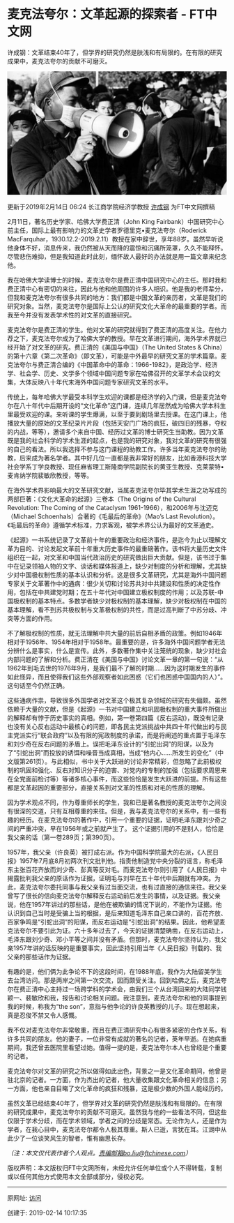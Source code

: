 # 麦克法夸尔：文革起源的探索者 -  FT中文网

许成钢：文革结束40年了，但学界的研究仍然是肤浅和有局限的。在有限的研究成果中，麦克法夸尔的贡献不可磨灭。

![20190214-1麦克法夸尔](20190214-1麦克法夸尔.jpg)

更新于2019年2月14日 06:24 长江商学院经济学教授 [许成钢](http://www.ftchinese.com/search/%E8%AE%B8%E6%88%90%E9%92%A2/relative_byline) 为FT中文网撰稿

2月11日，著名历史学家、哈佛大学费正清（John King Fairbank）中国研究中心前主任，国际上最有影响力的文革史学者罗德里克•麦克法夸尔（Roderick MacFarquhar，1930.12.2-2019.2.11）教授在家中辞世，享年88岁。虽然早听说他身体不好，消息传来，我仍然被从天而降的震惊和沉痛所笼罩，久久不能释怀。尽管悲伤难抑，但是我知道此时此刻，缅怀故人最好的办法就是用一篇文章来纪念他。

我在哈佛大学读博士的时候，麦克法夸尔是费正清中国研究中心的主任。那时我和费正清中心有密切的来往，因此与他和他周围的许多人相识。他是我的老师辈分，但我和麦克法夸尔有很多共同的地方：我们都是中国文革的亲历者，文革是我们的研究对象。当然，麦克法夸尔是国际上公认的研究文化大革命的最重要的学者。而我至今并没有发表学术性的对文革的直接研究。

麦克法夸尔是费正清的学生。他对文革的研究就得到了费正清的高度关注。在他力荐之下，麦克法夸尔成为了哈佛大学的教授。早在文革进行期间，海外学术界就已经开始了对文革的研究。费正清的《美国与中国》（The United States & China）的第十六章《第二次革命》（即文革），可能是中外最早的研究文革的学术篇章。麦克法夸尔与费正清合编的《中国革命中的革命：1966-1982》，是政治学、经济学、社会学、历史、文学多个领域中国问题专家在哈佛召开的文革学术会议的文集，大体反映八十年代末海外中国问题专家研究文革的水平。

传统上，每年哈佛大学最受本科学生欢迎的课都是经济学的入门课，但是麦克法夸尔在八十年代中后期开设的“文化革命”这门课，连续几年居然成为哈佛大学本科生里最受欢迎的课。来听课的学生爆满，以至于要到剧场里去授课。在这门课上，他播放大量的原始的文革纪录片片段（包括天安门广场的疯狂，破四旧的残暴，夺权的内战，等等），邀请多个来自中国、经历过文革的博士研究生当助教。因为文革既是我的社会科学的学术生涯的起点，也是我的研究对象，我对文革的研究有很强的自己的看法。所以我选择不参与这门课程的助教工作。许多当年麦克法夸尔的助教，后来成为著名学者。其中好几位一直都是我非常好的朋友，比如香港科技大学社会学系丁学良教授、现任麻省理工斯隆商学院副院长的黄亚生教授、克莱蒙特•麦肯纳学院裴敏欣教授，等等。

在海外学术界影响最大的文革研究文献，当属麦克法夸尔毕其学术生涯之功写成的两部巨著：《文化大革命的起源》三卷本（The Origins of the Cultural Revolution: The Coming of the Cataclysm 1961-1966），和2006年与沈迈克（Michael Schoenhals）合著的《毛最后的革命》（Mao’s Last Revolution）。《毛最后的革命》遵循学术标准，力求客观，被学术界公认为最好的文革通史。

《起源》一书系统记录了文革前十年的重要政治和经济事件，是迄今为止以理解文革为目的、讨论发起文革前十年重大历史事件的最重磅著作。该书将大量历史文件组织在一起，对文革和中国当代政治历史的研究做出巨大贡献。但是，该书过于集中在记录领袖人物的文字、谈话和媒体报道上，缺少对制度的分析和理解，尤其缺少对中国极权制性质的基本认识和分析。这是很多文革研究，尤其是海外中国问题专家关于文革著作中的通病：很少关切和讨论苏共对中共建设和性质的决定性作用，包括在中共建党时期；在五十年代对中国建立极权制度的作用；以及苏联-中国极权制的基本特点。多数学者缺少对极权制的基本理解，缺少对极权制在中国的基本理解，看不到苏共极权制与文革极权制的共性，而是过高判断了中苏分歧、冲突等方面的作用。

不了解极权制的性质，就无法理解中共大量的前后自相矛盾的政策。例如1946年相对于1956年、1954年相对于1958年。最重要的是，许多海外中国问题学者无法分辨什么是事实，什么是宣传。此外，多数著作集中关注笼统的现象，缺少对社会内部问题的了解和分析。费正清在《美国与中国》讨论文革一章的第一句说：“从1962年到毛去世的1976年9月，是我们最不了解的时期……因为这时期发生的事件如此怪异，而且使得我们这些外部观察者如此困惑（它们也困惑中国国内的人）”。这句话至今仍然正确。

这些通病作祟，导致很多外国学者对文革这个极其复杂领域的研究有失偏颇。虽然依赖于大量的文献，但是《起源》一书对中国建立和巩固极权制的重大事件所做出的解释却有悖于历史事实的真相。例如，第一卷第四篇《反右运动》，既没有记录也没有关心反右运动中最核心的问题，即各民主党派挑战中共四十年代做出的与民主党派实行“联合政府”以及有限的宪政制度的承诺，而是将阐述的重点置于毛泽东和刘少奇在反右问题的矛盾上。误把毛泽东设计的“引蛇出洞”的阳谋，以及为了“引蛇出洞”而投放的诱饵和噪音当成真相，当成“他内心……所发生的变化”（中文版第261页）。与此相似，书中关于大跃进的讨论非常精彩，但忽略了此前极权制的巩固和强化、反右对知识分子的迫害、对党内的专制的加强（包括要求周恩来在全党面前检讨等）等诸多核心事件，而这些恰恰是发生大跃进的前提。所有这些都是文革起因的重要部分，直接关系到对文革的性质和对毛的性质的理解。

因为学术观点不同，作为尊重师长的学生，我和已是著名教授的麦克法夸尔之间没有很深的交道，只有互相尊重的来往。但是，我与麦克法夸尔的关系中，有一些有趣的经历。在麦克法夸尔的著作中，引用一个重要的证据，证明毛泽东跟刘少奇之间的严重冲突，早在1956年或之前就产生了。 这个证据引用的不是别人，恰恰是我父亲的话（第一卷289页；第390页）。

1957年，我父亲（许良英）被打成右派。作为中国科学院最大的右派，《人民日报》1957年7月底8月初两次刊文批判他。指责他制造党中央分裂的谣言，称毛泽东主张百花齐放而刘少奇、彭真等反对毛。而麦克法夸尔则引用了《人民日报》中揭露批判我父亲的原话作为证据，证明毛与刘早在五十年代中后期就有冲突。为此，麦克法夸尔委托同事与我父亲有过当面交流，也有过直接的通信来往。我父亲曾写了很长的信向麦克法夸尔解释反右运动前后发生的事情，以及证据。我父亲说，他在1957年讲过的那些话，是他在被欺骗的情况下说的，不能作为证据。他认识到自己当时是受骗上当的根据，是后来知道毛泽东自己亲口讲的，百花齐放、百家争鸣是“引蛇出洞”的阳谋，而反右运动是“引蛇出洞”的结果。因此，他希望麦克法夸尔不要引此为证。六十多年过去了，今天的证据清楚确凿，在反右运动上，毛泽东跟刘少奇、邓小平等之间并没有矛盾。但那时，麦克法夸尔坚持认为，我父亲1957年讲的话反映的是重要事实，因此坚持引用当年《人民日报》刊载的、我父亲的那些话作为证据。

有趣的是，他们俩为此争论不下的这段时间，在1988年底，我作为大陆留美学生去台湾访问。那是两岸之间第一次交流，因而颇受关注。回到哈佛之后，麦克法夸尔在费正清中心主持过一场跨学科的学术会，由我们三个从台湾回来的大陆同学钱颖一、裴敏欣和我，报告和讨论相关问题。我注意到，麦克法夸尔和他的同事提到我的时候，称我为“the son”，意指与他争论的许良英教授的儿子。现在想起来，真是忍俊不禁又令人感慨。

我不仅对麦克法夸尔非常敬重，而且在费正清研究中心有很多紧密的合作关系，有许多共同的朋友。他的妻子，一位非常有成就的著名的记者，英年早逝。在她病重期间，我还曾去医院里看望过她。值得一提的是，麦克法夸尔本人也曾经是个重要的记者。

麦克法夸尔对文革的研究之所以做得如此出色，背景之一是文化革命期间，他曾是驻北京的记者。一方面，作为杰出的记者，他大量收集跟文化革命相关的信息；另一方面，他也亲自目睹了文化革命的疯狂和残暴，这是极少数的外国人能经历的。

虽然文革已经结束40年了，但学界对文革的研究仍然是肤浅和有局限的。在有限的研究成果中，麦克法夸尔的贡献不可磨灭。虽然我与他的一些看法不同，但这些仅限于学术分歧，而在学术领域，学者之间的分歧是常态。无论作为人，还是作为学者，在我心目中，麦克法夸尔都令人极其尊重。斯人已逝，言犹在耳。江湖中从此少了一位谈笑风生的智者，惟有幽思长存。

_（注：本文仅代表作者个人观点。责编邮箱bo.liu@ftchinese.com）_

版权声明：本文版权归FT中文网所有，未经允许任何单位或个人不得转载，复制或以任何其他方式使用本文全部或部分，侵权必究。

------

原网址: [访问](http://www.ftchinese.com/story/001081441?full=y)

创建于: 2019-02-14 10:17:35